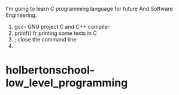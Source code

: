 I'm going to learn C programming language for future
And Software Engineering. 
1. gcc- GNU project C and C++ compiler
2. printf() fr printing some texts in C
3. ; close the command line
4. 
# holbertonschool-low_level_programming

